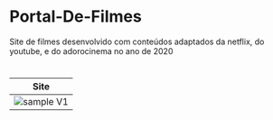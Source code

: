# Portal-De-Filmes

Site de filmes desenvolvido com conteúdos adaptados da netflix, do youtube, e do adorocinema no ano de 2020

# 
|Site|
| --- |
| ![sample V1](https://cdn.discordapp.com/attachments/331588296171978752/818991865323716618/ezgif.com-gif-maker.gif) |
